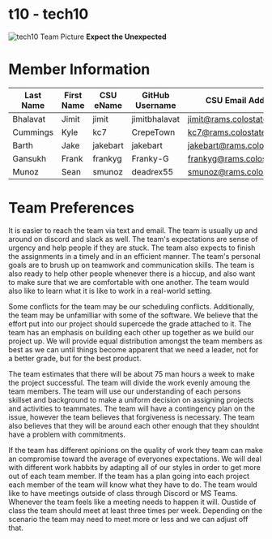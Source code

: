 # t10 - tech10

![tech10 Team Picture](https://github.com/csucs314f20/t10/blob/master/team/images/tech10.png)
 **Expect the Unexpected**

# Member Information

| Last Name | First Name | CSU eName | GitHub Username | CSU Email Address |
| --------- | ---------- | --------- | --------------- | ----------------- |
| Bhalavat | Jimit | jimit | jimitbhalavat | jimit@rams.colostate.edu |
| Cummings | Kyle  | kc7   | CrepeTown     | kc7@rams.colostate.edu   |
| Barth | Jake  | jakebart   | jakebart     | jakebart@rams.colostate.edu   |
| Gansukh | Frank | frankyg | Franky-G | frankyg@rams.colostate.edu |
| Munoz | Sean | smunoz | deadrex55 | smunoz@rams.colostate.edu |

# Team Preferences

It is easier to reach the team via text and email. The team is usually up and around on discord
and slack as well. The team's expectations are sense of urgency and help people if they are stuck.
The team also expects to finish the assignments in a timely and in an efficient manner. The team's
personal goals are to brush up on teamwork and communication skills. The team is also ready to 
help other people whenever there is a hiccup, and also want to make sure that we are comfortable with
one another. The team would also like to learn what it is like to work in a real-world setting.

Some conflicts for the team may be our scheduling conflicts. Additionally, the team may be unfamilliar 
with some of the software. We believe that the effort put into our project should supercede the grade 
attached to it. The team has an emphasis on building each other up together as we build our project
up. We will provide equal distribution amongst the team members as best as we can until things 
become apparent that we need a leader, not for a better grade, but for the best product.

The team estimates that there will be about 75 man hours a week to make the project successful.
The team will divide the work evenly amoung the team members. The team will use our understanding of
each persons skillset and background to make a uniform decision on assigning projects and activities
to teammates. The team will have a contingency plan on the issue, however the team believes that forgiveness
is necessary. The team also believes that they will be around each other enough that they shouldnt have
a problem with commitments.

If the team has different opinions on the quality of work they team can make an compromise toward the average 
of everyones expectations. We will deal with different work habbits by adapting all of our styles in order to 
get more out of each team member. If the team has a plan going into each project each member of the team will 
know what they have to do. The team would like to have meetings outside of class through Discord or MS Teams. 
Whenever the team feels like a meeting needs to happen it will. Oustide of class the team should meet at least 
three times per week. Depending on the scenario the team may need to meet more or less and we can adjust off that.   
